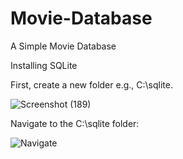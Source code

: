 # Movie-Database
A Simple Movie Database

Installing SQLite

First, create a new folder e.g., C:\sqlite.

![Screenshot (189)](https://user-images.githubusercontent.com/42672656/139411824-5edb2e4f-b1ef-403c-b3f4-677e5eadf429.png)

Navigate to the C:\sqlite folder:

![Navigate](https://user-images.githubusercontent.com/42672656/139412146-6a8f6c61-2a9d-4ef7-9726-7ffb7676f42c.PNG)
